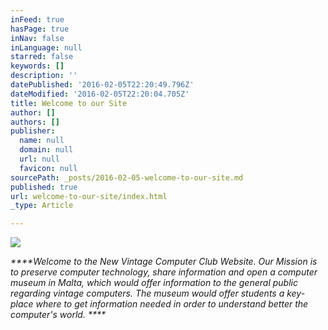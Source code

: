 ```yaml
---
inFeed: true
hasPage: true
inNav: false
inLanguage: null
starred: false
keywords: []
description: ''
datePublished: '2016-02-05T22:20:49.796Z'
dateModified: '2016-02-05T22:20:04.705Z'
title: Welcome to our Site
author: []
authors: []
publisher:
  name: null
  domain: null
  url: null
  favicon: null
sourcePath: _posts/2016-02-05-welcome-to-our-site.md
published: true
url: welcome-to-our-site/index.html
_type: Article

---
```

![](https://the-grid-user-content.s3-us-west-2.amazonaws.com/83d07fc2-f7e9-47f6-8820-95e516368708.jpg)

_****Welcome to the New Vintage Computer Club Website. Our Mission is to preserve computer technology, share
information and open a computer museum in Malta, which would offer information
to the general public regarding vintage computers. The museum would offer
students a key-place where to get information needed in order to understand
better the computer's world. ****_